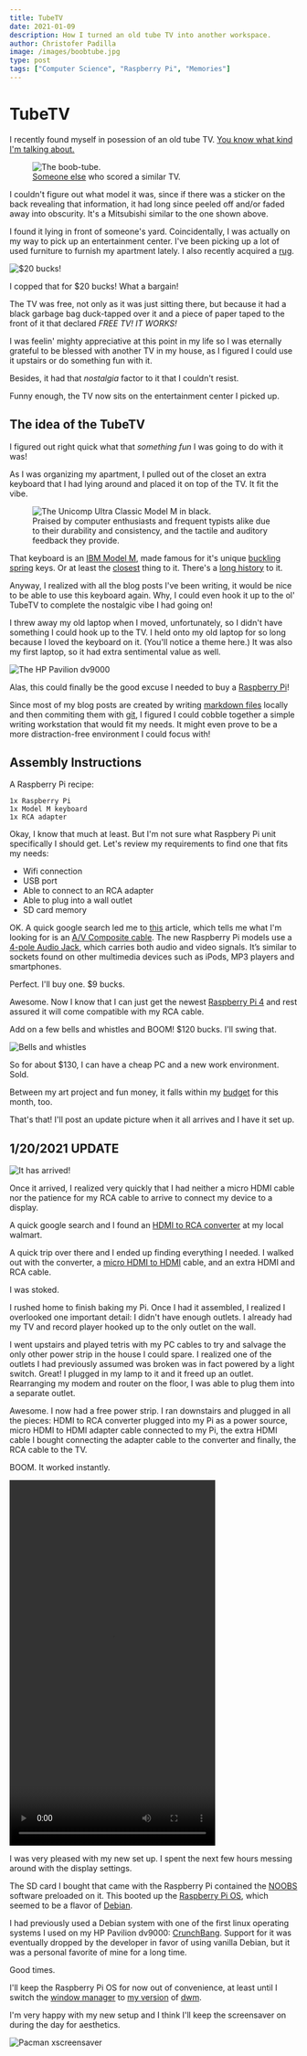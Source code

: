 ```yaml
---
title: TubeTV
date: 2021-01-09
description: How I turned an old tube TV into another workspace.
author: Christofer Padilla
image: /images/boobtube.jpg
type: post
tags: ["Computer Science", "Raspberry Pi", "Memories"]
---
```


# TubeTV

I recently found myself in posession of an old tube TV. [You know what kind I'm talking about.](https://en.wikipedia.org/wiki/Cathode-ray_tube)

<figure>
  <img
  src="/images/boobtube.jpg"
  alt="The boob-tube.">
  <figcaption><a href="https://www.reddit.com/r/retrogaming/comments/9f3lk9/just_scored_a_free_27_inch_crt_shes_a_bit_dusty/">Someone else</a> who scored a similar TV.</figcaption>
</figure>

I couldn't figure out what model it was, since if there was a sticker on the back revealing that information, it had long since peeled off and/or faded away into obscurity. It's a Mitsubishi similar to the one shown above.

I found it lying in front of someone's yard. Coincidentally, I was actually on my way to pick up an entertainment center. I've been picking up a lot of used furniture to furnish my apartment lately. I also recently acquired a [rug](/blog/2021/1/8/The_Eternal_War_Machine.md).

![$20 bucks!](/images/entertainmentcenter.jpg)

I copped that for $20 bucks! What a bargain!

The TV was free, not only as it was just sitting there, but because it had a black garbage bag duck-tapped over it and a piece of paper taped to the front of it that declared *FREE TV! IT WORKS!*

I was feelin' mighty appreciative at this point in my life so I was eternally grateful to be blessed with another TV in my house, as I figured I could use it upstairs or do something fun with it.

Besides, it had that *nostalgia* factor to it that I couldn't resist.

Funny enough, the TV now sits on the entertainment center I picked up.

## The idea of the TubeTV

I figured out right quick what that *something fun* I was going to do with it was!

As I was organizing my apartment, I pulled out of the closet an extra keyboard that I had lying around and placed it on top of the TV. It fit the vibe.

<figure>
  <img
  src="/images/unicompultraclassicmodelmblack.jpg"
  alt="The Unicomp Ultra Classic Model M in black.">
  <figcaption>Praised by computer enthusiasts and frequent typists alike due to their durability and consistency, and the tactile and auditory feedback they provide.</figcaption>
</figure>

That keyboard is an [IBM Model M](https://en.wikipedia.org/wiki/Model_M_keyboard), made famous for it's unique [buckling spring](https://en.wikipedia.org/wiki/Buckling_spring) keys. Or at least the [closest](https://www.pckeyboard.com/) thing to it. There's a [long history](https://www.youtube.com/watch?v=-A-vRZth7SI) to it.

Anyway, I realized with all the blog posts I've been writing, it would be nice to be able to use this keyboard again. Why, I could even hook it up to the ol' TubeTV to complete the nostalgic vibe I had going on!

I threw away my old laptop when I moved, unfortunately, so I didn't have something I could hook up to the TV. I held onto my old laptop for so long because I loved the keyboard on it. (You'll notice a theme here.) It was also my first laptop, so it had extra sentimental value as well.

![The HP Pavilion dv9000](/images/hppaviliondv9000.jpg)

Alas, this could finally be the good excuse I needed to buy a [Raspberry Pi](https://www.raspberrypi.org/)!

Since most of my blog posts are created by writing [markdown files](https://www.markdownguide.org/cheat-sheet/) locally and then commiting them with [git](https://git-scm.com/), I figured I could cobble together a simple writing workstation that would fit my needs. It might even prove to be a more distraction-free environment I could focus with!

## Assembly Instructions

A Raspberry Pi recipe:

    1x Raspberry Pi
    1x Model M keyboard
    1x RCA adapter

Okay, I know that much at least. But I'm not sure what Raspbery Pi unit specifically I should get. Let's review my requirements to find one that fits my needs:

* Wifi connection
* USB port
* Able to connect to an RCA adapter
* Able to plug into a wall outlet
* SD card memory

OK. A quick google search led me to [this](https://www.raspberrypi.org/forums/viewtopic.php?t=165943) article, which tells me what I'm looking for is an [A/V Composite cable](https://thepihut.com/products/av-composite-cable-3-5mm-to-3-x-rca-3m). The new Raspberry Pi models use a [4-pole Audio Jack](https://www.raspberrypi-spy.co.uk/2014/07/raspberry-pi-model-b-3-5mm-audiovideo-jack), which carries both audio and video signals. It’s similar to sockets found on other multimedia devices such as iPods, MP3 players and smartphones.

Perfect. I'll buy one. $9 bucks.

Awesome. Now I know that I can just get the newest [Raspberry Pi 4](https://makerbright.com/raspberry-pi-4-8gb.html) and rest assured it will come compatible with my RCA cable.

Add on a few bells and whistles and BOOM! $120 bucks. I'll swing that.

![Bells and whistles](/images/bling.png)

So for about $130, I can have a cheap PC and a new work environment. Sold.

Between my art project and fun money, it falls within my [budget](https://www.youneedabudget.com/) for this month, too.

That's that! I'll post an update picture when it all arrives and I have it set up.

## 1/20/2021 UPDATE

![It has arrived!](/images/raspberrypi-snap.jpg)

Once it arrived, I realized very quickly that I had neither a micro HDMI cable nor the patience for my RCA cable to arrive to connect my device to a display.

A quick google search and I found an [HDMI to RCA converter](https://www.walmart.com/ip/onn-HDMI-to-Composite-AV-Adapter/438464292) at my local walmart.

A quick trip over there and I ended up finding everything I needed. I walked out with the converter, a [micro HDMI to HDMI](https://www.walmart.com/ip/onn-Mini-and-Micro-HDMI-to-HDMI-Adapter-Black/881189922) cable, and an extra HDMI and RCA cable.

I was stoked.

I rushed home to finish baking my Pi. Once I had it assembled, I realized I overlooked one important detail: I didn't have enough outlets. I already had my TV and record player hooked up to the only outlet on the wall.

I went upstairs and played tetris with my PC cables to try and salvage the only other power strip in the house I could spare. I realized one of the outlets I had previously assumed was broken was in fact powered by a light switch. Great! I plugged in my lamp to it and it freed up an outlet. Rearranging my modem and router on the floor, I was able to plug them into a separate outlet.

Awesome. I now had a free power strip. I ran downstairs and plugged in all the pieces: HDMI to RCA converter plugged into my Pi as a power source, micro HDMI to HDMI adapter cable connected to my Pi, the extra HDMI cable I bought connecting the adapter cable to the converter and finally, the RCA cable to the TV.

BOOM. It worked instantly.

<video width="360" height="640" controls>
  <source src="/videos/vibes.mp4" type="video/mp4">
  Your browser does not support the video tag.
</video>

I was very pleased with my new set up. I spent the next few hours messing around with the display settings.

The SD card I bought that came with the Raspberry Pi contained the [NOOBS](https://www.raspberrypi.org/downloads/noobs/) software preloaded on it. This booted up the [Raspberry Pi OS](https://www.raspberrypi.org/software/), which seemed to be a flavor of [Debian](https://en.wikipedia.org/wiki/Debian).

I had previously used a Debian system with one of the first linux operating systems I used on my HP Pavilion dv9000: [CrunchBang](https://web.archive.org/web/20140131092254/http://crunchbang.org/). Support for it was eventually dropped by the developer in favor of using vanilla Debian, but it was a personal favorite of mine for a long time.

Good times.

I'll keep the Raspberry Pi OS for now out of convenience, at least until I switch the [window manager](https://en.wikipedia.org/wiki/Window_manager) to [my version](https://github.com/cpadilla/dwm) of [dwm](https://dwm.suckless.org/).

I'm very happy with my new setup and I think I'll keep the screensaver on during the day for aesthetics.

![Pacman xscreensaver](/images/screensaver.jpg)

<TagLinks />

<Comments />
